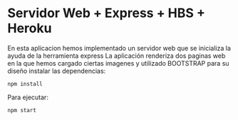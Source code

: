 # Servidor Web + Express + HBS + Heroku
En esta aplicacion hemos implementado un servidor web que se inicializa la ayuda de la herramienta express
La aplicación renderiza dos paginas web en la que hemos cargado ciertas imagenes y utilizado BOOTSTRAP para su diseño
instalar las dependencias:
```
npm install
```
Para ejecutar:
```
npm start

